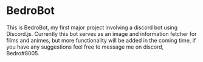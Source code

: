 # BedroBot

This is BedroBot, my first major project involving a discord bot using Discord.js. Currently this bot serves as an image and information fetcher for films and animes,
but more functionality will be added in the coming time, if you have any suggestions feel free to message me on discord, Bedro#8005.
